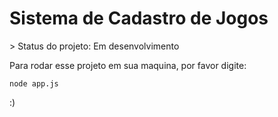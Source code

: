 <h1>Sistema de Cadastro de Jogos</h1>
> Status do projeto: Em desenvolvimento

Para rodar esse projeto em sua maquina, por favor digite:
```
node app.js
```
:)
